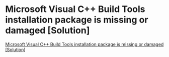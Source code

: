 # Microsoft Visual C++ Build Tools installation package is missing or damaged [Solution]
[Microsoft Visual C++ Build Tools installation package is missing or damaged [Solution]](https://aiwithcloud.com/2022/09/15/microsoft_visual_c_build_tools_installation_package_is_missing_or_damaged_solution/)
